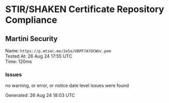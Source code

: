 # STIR/SHAKEN Certificate Repository Compliance

## Martini Security

Name: `https://p.mtsec.me/2e5a/UBPF7A7OCWUc.pem`\
Tested At: 26 Aug 24 17:55 UTC\
Time: 120ms

### Issues

no warning, or error, or notice date level issues were found

Generated: 26 Aug 24 18:03 UTC
